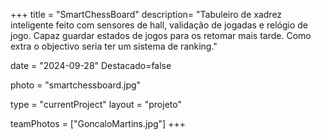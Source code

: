 +++
title = "SmartChessBoard"
description= "Tabuleiro de xadrez inteligente feito com sensores de hall, validação de jogadas e relógio de jogo. Capaz guardar estados de jogos para os retomar mais tarde. Como extra o objectivo seria ter um sistema de ranking." 

date = "2024-09-28" 
Destacado=false 

photo = "smartchessboard.jpg" 

type = "currentProject" 
layout = "projeto" 

teamPhotos = ["GoncaloMartins.jpg"] 
+++
